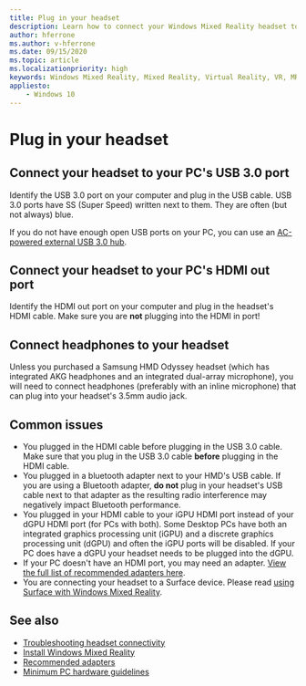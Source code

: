 ```yaml
---
title: Plug in your headset
description: Learn how to connect your Windows Mixed Reality headset to USB 3.0 and HDMI, and how to then connect your headphones to the headset.
author: hferrone
ms.author: v-hferrone
ms.date: 09/15/2020
ms.topic: article
ms.localizationpriority: high
keywords: Windows Mixed Reality, Mixed Reality, Virtual Reality, VR, MR, headset, setup, get started
appliesto:
    - Windows 10
---
```


# Plug in your headset

## Connect your headset to your PC's USB 3.0 port

Identify the USB 3.0 port on your computer and plug in the USB cable. USB 3.0 ports have SS (Super Speed) written next to them. They are often (but not always) blue.

If you do not have enough open USB ports on your PC, you can use an [AC-powered external USB 3.0 hub](recommended-adapters-for-windows-mixed-reality-capable-pcs.md#using-external-usb-30-hubs-with-windows-mixed-reality-headsets).

## Connect your headset to your PC's HDMI out port

Identify the HDMI out port on your computer and plug in the headset's HDMI cable. Make sure you are **not** plugging into the HDMI in port!

## Connect headphones to your headset

Unless you purchased a Samsung HMD Odyssey headset (which has integrated AKG headphones and an integrated dual-array microphone), you will need to connect headphones (preferably with an inline microphone) that can plug into your headset's 3.5mm audio jack.

## Common issues
* You plugged in the HDMI cable before plugging in the USB 3.0 cable.  Make sure that you plug in the USB 3.0 cable **before** plugging in the HDMI cable.
* You plugged in a bluetooth adapter next to your HMD's USB cable.  If you are using a Bluetooth adapter, **do not** plug in your headset's USB cable next to that adapter as the resulting radio interference may negatively impact Bluetooth performance.
* You plugged in your HDMI cable to your iGPU HDMI port instead of your dGPU HDMI port (for PCs with both). Some Desktop PCs have both an integrated graphics processing unit (iGPU) and a discrete graphics processing unit (dGPU) and often the iGPU ports will be disabled. If your PC does have a dGPU your headset needs to be plugged into the dGPU.  
* If your PC doesn't have an HDMI port, you may need an adapter. [View the full list of recommended adapters here](recommended-adapters-for-windows-mixed-reality-capable-pcs.md). 
* You are connecting your headset to a Surface device. Please read [using Surface with Windows Mixed Reality](windows-mixed-reality-minimum-pc-hardware-compatibility-guidelines.md#windows-mixed-reality-and-surface).

## See also

* [Troubleshooting headset connectivity](headset-connectivity.md)
* [Install Windows Mixed Reality](install-windows-mixed-reality.md)
* [Recommended adapters](recommended-adapters-for-windows-mixed-reality-capable-pcs.md)
* [Minimum PC hardware guidelines](windows-mixed-reality-minimum-pc-hardware-compatibility-guidelines.md)
